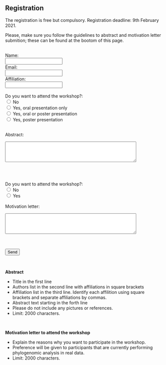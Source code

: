 ## Registration

The registration is free but compulsory. Registration deadline: 9th February 2021.

Please, make sure you follow the guidelines to abstract and motivation letter submition; these can be found at the bootom of this page.

<form name="submit-to-google-sheet">
  <br>
  Name:<br>
  <input type="text" name="name" value="">
  <br>
  Email:<br>
  <input type="text" name="email" value="">
  <br>
  Affiliation:<br>
  <input type="text" name="affiliation" value="">
  <br><br>
  Do you want to attend the workshop?: <br>
  <input type="radio" name="question1" value="1"> No <br>
  <input type="radio" name="question1" value="2"> Yes, oral presentation only <br>
  <input type="radio" name="question1" value="3"> Yes, oral or poster presentation <br>
  <input type="radio" name="question1" value="4"> Yes, poster presentation <br><br>

  Abstract:<br>
  <textarea rows="4" cols="50" name="abstract"></textarea>
  <br><br>

  Do you want to attend the workshop?: <br>
  <input type="radio" name="question2" value="1"> No <br>
  <input type="radio" name="question2" value="2"> Yes <br><br>
  Motivation letter:<br>
  <textarea rows="4" cols="50" name="letter"></textarea>

  <br><br>
  <button type="submit">Send</button>
</form> 
<br>

<script>
  const scriptURL = 'https://script.google.com/macros/s/AKfycbyJClSf277gOQYgH2cxLkYSe6uXDj_1AE-Zl-0qc5YY4KEpOjJo/exec'
  const form = document.forms['submit-to-google-sheet']

  form.addEventListener('submit', e => {
    e.preventDefault()
    fetch(scriptURL, { method: 'POST', body: new FormData(form)})
      .then(response => console.log('Success!', response))
      .catch(error => console.error('Error!', error.message))
  })
  document.formu1.reset()
</script>


**Abstract**
* Title in the first line 
* Authors list in the second line with affiliations in square brackets 
* Affiliation list in the third line. Identify each affilition using square brackets and separate affiliations by commas.
* Abstract text starting in the forth line
* Please do not include any pictures or references. 
* Limit: 2000 characters.

<br>

**Motivation letter to attend the workshop**
* Explain the reasons why you want to participate in the workshop. 
* Preference will be given to participants that are currently performing phylogenomic analysis in real data. 
* Limit: 2000 characters.
